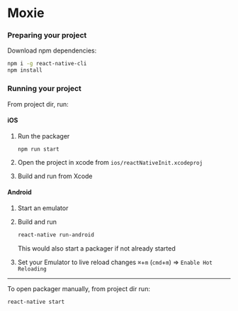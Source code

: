 # Moxie

### Preparing your project

Download npm dependencies:

```sh
npm i -g react-native-cli
npm install
```

### Running your project

From project dir, run:

#### iOS
1. Run the packager

	```
	npm run start
	```
	

2. Open the project in xcode from `ios/reactNativeInit.xcodeproj`
3. Build and run from Xcode

#### Android
1. Start an emulator
2. Build and run

	```sh
	react-native run-android
	```
	This would also start a packager if not already started


3. Set your Emulator to live reload changes `⌘`+`m`  (`cmd`+`m`) => `Enable Hot Reloading`

---

To open packager manually, from project dir run:

```sh
react-native start
```


